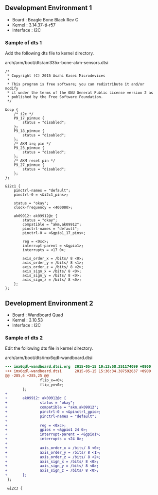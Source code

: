 ## Development Environment 1
* Board : Beagle Bone Black Rev C
* Kernel : 3.14.37-ti-r57
* Interface : I2C

### Sample of dts 1
Add the following dts file to kernel directory.

arch/arm/boot/dts/am335x-bone-akm-sensors.dtsi
```
/*
 * Copyright (C) 2015 Asahi Kasei Microdevices
 *
 * This program is free software; you can redistribute it and/or modify
 * it under the terms of the GNU General Public License version 2 as
 * published by the Free Software Foundation.
 */

&ocp {
	/* i2c */
	P9_17_pinmux {
		status = "disabled";
	};
	P9_18_pinmux {
		status = "disabled";
	};
	/* AKM irq pin */
	P9_23_pinmux {
		status = "disabled";
	};
	/* AKM reset pin */
	P9_27_pinmux {
		status = "disabled";
	};
};

&i2c1 {
	pinctrl-names = "default";
	pinctrl-0 = <&i2c1_pins>;

	status = "okay";
	clock-frequency = <400000>;

	ak09912: ak09912@c {
		status = "okay";
		compatible = "akm,ak09912";
		pinctrl-names = "default";
		pinctrl-0 = <&gpio1_17_pins>;

		reg = <0xc>;
		interrupt-parent = <&gpio1>;
		interrupts = <17 0>;

		axis_order_x = /bits/ 8 <0>;
		axis_order_y = /bits/ 8 <1>;
		axis_order_z = /bits/ 8 <2>;
		axis_sign_x = /bits/ 8 <0>;
		axis_sign_y = /bits/ 8 <0>;
		axis_sign_z = /bits/ 8 <0>;
	};
};

```
## Development Environment 2
* Board : Wandboard Quad
* Kernel : 3.10.53
* Interface : I2C

### Sample of dts 2
Edit the following dts file in kernel directory.

arch/arm/boot/dts/imx6qdl-wandboard.dtsi
```patch
--- imx6qdl-wandboard.dtsi.org  2015-05-15 19:13:58.251174099 +0900
+++ imx6qdl-wandboard.dtsi      2015-05-15 15:36:34.387592637 +0900
@@ -285,6 +285,25 @@
                flip_x=<0>;
                flip_y=<0>;
        };
+
+       ak09912: ak09912@c {
+               status = "okay";
+               compatible = "akm,ak09912";
+               pinctrl-0 = <&pinctrl_gpio>;
+               pinctrl-names = "default";
+
+               reg = <0xc>;
+               gpios = <&gpio1 24 0>;
+               interrupt-parent = <&gpio1>;
+               interrupts = <24 0>;
+
+               axis_order_x = /bits/ 8 <0>;
+               axis_order_y = /bits/ 8 <1>;
+               axis_order_z = /bits/ 8 <2>;
+               axis_sign_x = /bits/ 8 <0>;
+               axis_sign_y = /bits/ 8 <0>;
+               axis_sign_z = /bits/ 8 <0>;
+       };
 };

 &i2c3 {
```
